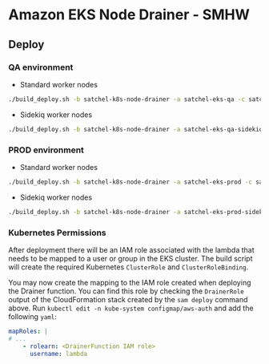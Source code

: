 # Amazon EKS Node Drainer - SMHW

## Deploy

### QA environment

- Standard worker nodes

```bash
./build_deploy.sh -b satchel-k8s-node-drainer -a satchel-eks-qa -c satchel-eks-qa -s eks-qa-standard-drainer
```

- Sidekiq worker nodes

```bash
./build_deploy.sh -b satchel-k8s-node-drainer -a satchel-eks-qa-sidekiq -c satchel-eks-qa -s eks-qa-sidekiq-drainer
```

### PROD environment

- Standard worker nodes

```bash
./build_deploy.sh -b satchel-k8s-node-drainer -a satchel-eks-prod -c satchel-eks-prod -s eks-prod-standard-drainer
```

- Sidekiq worker nodes

```bash
./build_deploy.sh -b satchel-k8s-node-drainer -a satchel-eks-prod-sidekiq -c satchel-eks-prod -s eks-prod-sidekiq-drainer
```

### Kubernetes Permissions

After deployment there will be an IAM role associated with the lambda that needs to be mapped to a user or group in
the EKS cluster. The build script will create the required Kubernetes `ClusterRole` and `ClusterRoleBinding`.

You may now create the mapping to the IAM role created when deploying the Drainer function.
You can find this role by checking the `DrainerRole` output of the CloudFormation stack created by the `sam deploy`
command above. Run `kubectl edit -n kube-system configmap/aws-auth` and add the following `yaml`:

```yaml
mapRoles: |
# ...
    - rolearn: <DrainerFunction IAM role>
      username: lambda
```
